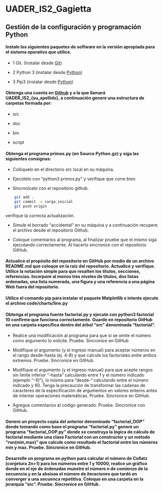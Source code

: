 # UADER_IS2_Gagietta

## Gestión de la configuración y programación Python

#### Instale los siguientes paquetes de software en la versión apropiada para el sistema operativo que utilice.

- 1 Git. (Instalar desde [Git](https://git-scm.com/))

- 2 Python 3 (instalar desde [Python](https://www.python.org/))

- 3 Pip3 (instalar desde [Python](https://www.python.org/))

#### Obtenga una cuenta en [Github](https://github.com/) y a la que llamará UADER_IS2_{su_apellido}, a continuación genere una estructura de carpetas formada por:

- src

- doc

- bin

- script

#### Obtenga el programa primos.py (en Source Python.gz) y siga las siguientes consignas:

- Colóquelo en el directorio src local en su máquina.

- Ejecútelo con “python3 primos.py” y verifique que corre bien.

- Sincronícelo con el repositorio github.

```bash
    git add .
    git commit -n carga_inicial
    git push origin
```
verifique la correcta actualización.

- Simule el borrado “accidental” en su máquina y a continuación recupere el archivo desde el repositorio Github.

- Coloque comentarios al programa, al finalizar pruebe que el mismo siga ejecutando correctamente. Al hacerlo sincronice con el repositorio GitHub.

#### Actualice el propósito del repositorio en GitHub por medio de un archivo README.md que coloque en la raíz del repositorio. Actualice y verifique. Utilice la notación simple para que resalten los títulos, secciones, referencias. Incorpore al menos tres niveles de títulos, dos listas ordenadas, una lista numerada, una figura y una referencia a una página Web fuera del repositorio.

#### Utilice el comando pip para instalar el paquete Matplotlib e intente ejecute el archivo code/charts/line.py

#### Obtenga el programa fuente factorial.py y ejecute con python3 factorial 10 confirme que funciona correctamente. Guarde en repositorio GitHub en una carpeta específica dentro del árbol “src” denominada “factorial”.

- Realice una modificación al programa para que si se omite el número como argumento lo solicite. Pruebe. Sincronice en GitHub

- Modifique el argumento (y el ingreso manual) para aceptar números en el rango desde-hasta (ej. 4-8) y que calcule los factoriales entre ambos extremos. Pruebe. Sincronice en GitHub.

- Modifique el argumento (y el ingreso manual) para que acepte rangos sin límite inferior “-hasta” calculando entre 1 y el número indicado (ejemplo “-10”), lo mismo para “desde-“ calculando entre el número indicado y 60. Tenga la precaución de transformar las cadenas de caracteres de la especificación de argumentos en valores enteros antes de intentar operaciones matemáticas. Pruebe. Sincronice en GitHub.

- Agregue comentarios al código generado. Pruebe. Sincronice con GitHub.

#### Genere un proyecto copia del anterior denominado “factorial_OOP” donde tomando como base el programa “factorial.py” genere un programa “factorial_OOP.py” donde se construya la lógica de cálculo de factorial mediante una clase Factorial con un constructor y un método “run(min,max)” que calcule como resultado el factorial entre los números min y max. Pruebe. Sincronice en GitHub.

#### Desarrolle un programa en python para calcular el número de Collatz (conjetura 2n+1) para los números entre 1 y 10000, realice un gráfico donde en el eje de órdenadas muestre el número n de comienzo de la secuencia y en la absisas el número de iteraciones que tardó en converger a una secuenca repetitiva. Coloque en una carpeta en la jerarquía “src”. Pruebe. Sincronice en GitHub.